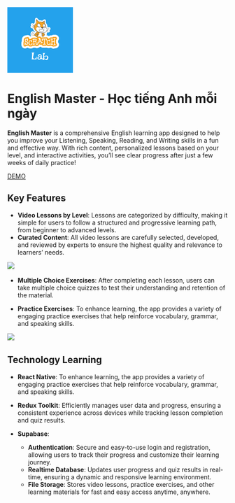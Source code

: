 <img src="https://github.com/tuanna-kite/ScratchLab/blob/main/demo/scratch-logo.png?raw=true" width="150" height="150">

# **English Master - Học tiếng Anh mỗi ngày**

**English Master** is a comprehensive English learning app designed to help you improve your Listening, Speaking, Reading, and Writing skills in a fun and effective way. With rich content, personalized lessons based on your level, and interactive activities, you’ll see clear progress after just a few weeks of daily practice!

[DEMO](https://drive.google.com/file/d/1yEL5UxrGJpFf9F4h6A9yLJaUm2v4NIwq/view?usp=sharing)

## Key Features

- **Video Lessons by Level**: Lessons are categorized by difficulty, making it simple for users to follow a structured and progressive learning path, from beginner to advanced levels.
- **Curated Content**: All video lessons are carefully selected, developed, and reviewed by experts to ensure the highest quality and relevance to learners’ needs.

<img src="./demo/demo/z6637290207993_56a5f9a659176b31ab9f8f373cbd9e56.jpg">

- **Multiple Choice Exercises**: After completing each lesson, users can take multiple choice quizzes to test their understanding and retention of the material.

- **Practice Exercises**: To enhance learning, the app provides a variety of engaging practice exercises that help reinforce vocabulary, grammar, and speaking skills.

<img src="./demo/demo/z6637290208875_1f8efb106eb4cde3637bad51d16b82ff.jpg">

## Technology Learning

- **React Native**: To enhance learning, the app provides a variety of engaging practice exercises that help reinforce vocabulary, grammar, and speaking skills.

- **Redux Toolkit**: Efficiently manages user data and progress, ensuring a consistent experience across devices while tracking lesson completion and quiz results.
- **Supabase**:
  - **Authentication**: Secure and easy-to-use login and registration, allowing users to track their progress and customize their learning journey.
  - **Realtime Database**: Updates user progress and quiz results in real-time, ensuring a dynamic and responsive learning environment.
  - **File Storage**: Stores video lessons, practice exercises, and other learning materials for fast and easy access anytime, anywhere.
